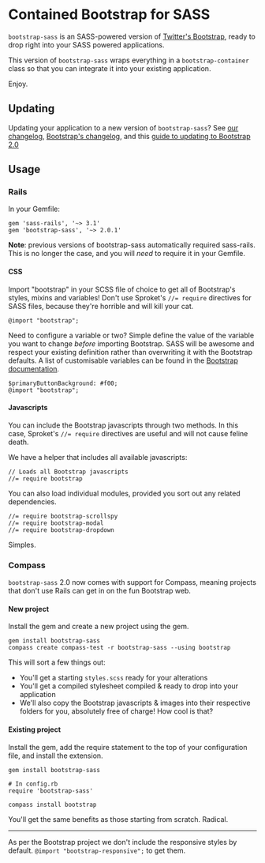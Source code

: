 # Contained Bootstrap for SASS

`bootstrap-sass` is an SASS-powered version of [Twitter's Bootstrap](http://github.com/twitter/bootstrap), ready to drop right into your SASS powered applications.

 This version of `bootstrap-sass` wraps everything in a `bootstrap-container` class so that you can integrate it into your existing application.
 
Enjoy.

## Updating
Updating your application to a new version of `bootstrap-sass`? See [our changelog](https://github.com/thomas-mcdonald/bootstrap-sass/blob/master/CHANGELOG.md), [Bootstrap's changelog](https://github.com/twitter/bootstrap/wiki/Changelog), and this [guide to updating to Bootstrap 2.0](http://twitter.github.com/bootstrap/upgrading.html)

## Usage

### Rails

In your Gemfile:

    gem 'sass-rails', '~> 3.1'
    gem 'bootstrap-sass', '~> 2.0.1'

**Note**: previous versions of bootstrap-sass automatically required sass-rails. This is no longer the case, and you will *need* to require it in your Gemfile.

#### CSS

Import "bootstrap" in your SCSS file of choice to get all of Bootstrap's styles, mixins and variables! Don't use Sproket's `//= require` directives for SASS files, because they're horrible and will kill your cat.

    @import "bootstrap";

Need to configure a variable or two? Simple define the value of the variable you want to change *before* importing Bootstrap. SASS will be awesome and respect your existing definition rather than overwriting it with the Bootstrap defaults. A list of customisable variables can be found in the [Bootstrap documentation](http://twitter.github.com/bootstrap/less.html#variables).

    $primaryButtonBackground: #f00;
    @import "bootstrap";

#### Javascripts

You can include the Bootstrap javascripts through two methods. In this case, Sproket's `//= require` directives are useful and will not cause feline death.

We have a helper that includes all available javascripts:

    // Loads all Bootstrap javascripts
    //= require bootstrap

You can also load individual modules, provided you sort out any related dependencies.

    //= require bootstrap-scrollspy
    //= require bootstrap-modal
    //= require bootstrap-dropdown

Simples.

### Compass

`bootstrap-sass` 2.0 now comes with support for Compass, meaning projects that don't use Rails can get in on the fun Bootstrap web.

#### New project

Install the gem and create a new project using the gem.

    gem install bootstrap-sass
    compass create compass-test -r bootstrap-sass --using bootstrap

This will sort a few things out:

* You'll get a starting `styles.scss` ready for your alterations
* You'll get a compiled stylesheet compiled & ready to drop into your application
* We'll also copy the Bootstrap javascripts & images into their respective folders for you, absolutely free of charge! How cool is that?

#### Existing project

Install the gem, add the require statement to the top of your configuration file, and install the extension.

    gem install bootstrap-sass

    # In config.rb
    require 'bootstrap-sass'

    compass install bootstrap

You'll get the same benefits as those starting from scratch. Radical.

----

As per the Bootstrap project we don't include the responsive styles by default. `@import "bootstrap-responsive";` to get them.
